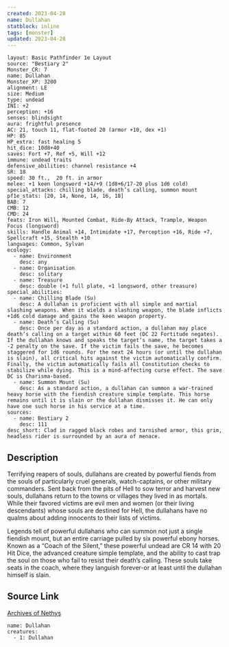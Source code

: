 ```yaml
---
created: 2023-04-28
name: Dullahan
statblock: inline
tags: [monster]
updated: 2023-04-28
---
```

```statblock
layout: Basic Pathfinder 1e Layout
source: "Bestiary 2"
Monster_CR: 7
name: Dullahan
Monster_XP: 3200
alignment: LE
size: Medium
type: undead
INI: +2
perception: +16
senses: blindsight
aura: frightful presence
AC: 21, touch 11, flat-footed 20 (armor +10, dex +1)
HP: 85
HP_extra: fast healing 5
hit_dice: 10d8+40
saves: Fort +7, Ref +5, Will +12
immune: undead traits
defensive_abilities: channel resistance +4
SR: 18
speed: 30 ft.,  20 ft. in armor
melee: +1 keen longsword +14/+9 (1d8+6/17-20 plus 1d6 cold)
special_attacks: chilling blade, death’s calling, summon mount
pf1e_stats: [20, 14, None, 14, 16, 18]
BAB: 7
CMB: 12
CMD: 24
feats: Iron Will, Mounted Combat, Ride-By Attack, Trample, Weapon Focus (longsword)
skills: Handle Animal +14, Intimidate +17, Perception +16, Ride +7, Spellcraft +15, Stealth +10
languages: Common, Sylvan
ecology:
  - name: Environment
    desc: any
  - name: Organisation
    desc: solitary
  - name: Treasure
    desc: double (+1 full plate, +1 longsword, other treasure)
special_abilities:
  - name: Chilling Blade (Su)
    desc: A dullahan is proficient with all simple and martial slashing weapons. When it wields a slashing weapon, the blade inflicts +1d6 cold damage and gains the keen weapon property.
  - name: Death’s Calling (Su)
    desc: Once per day as a standard action, a dullahan may place death’s calling on a target within 60 feet (DC 22 Fortitude negates). If the dullahan knows and speaks the target’s name, the target takes a -2 penalty on the save. If the victim fails the save, he becomes staggered for 1d6 rounds. For the next 24 hours (or until the dullahan is slain), all critical hits against the victim automatically confirm. Finally, the victim automatically fails all Constitution checks to stabilize while dying. This is a mind-affecting curse effect. The save DC is Charisma-based.
  - name: Summon Mount (Su)
    desc: As a standard action, a dullahan can summon a war-trained heavy horse with the fiendish creature simple template. This horse remains until it is slain or the dullahan dismisses it. He can only have one such horse in his service at a time.
sources:
  - name: Bestiary 2
    desc: 111
desc_short: Clad in ragged black robes and tarnished armor, this grim, headless rider is surrounded by an aura of menace. 
```
## Description
Terrifying reapers of souls, dullahans are created by powerful fiends from the souls of particularly cruel generals, watch-captains, or other military commanders. Sent back from the pits of Hell to sow terror and harvest new souls, dullahans return to the towns or villages they lived in as mortals. While their favored victims are evil men and women (or their living descendants) whose souls are destined for Hell, the dullahans have no qualms about adding innocents to their lists of victims. 

Legends tell of powerful dullahans who can summon not just a single fiendish mount, but an entire carriage pulled by six powerful ebony horses. Known as a “Coach of the Silent,” these powerful undead are CR 14 with 20 Hit Dice, the advanced creature simple template, and the ability to cast trap the soul on those who fail to resist their death’s calling. These souls take seats in the coach, where they languish forever-or at least until the dullahan himself is slain.
## Source Link
[Archives of Nethys](https://aonprd.com/MonsterDisplay.aspx?ItemName=Dullahan)
```encounter-table
name: Dullahan
creatures:
  - 1: Dullahan
```
